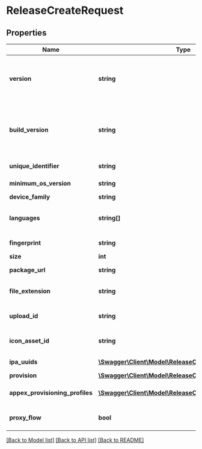 # ReleaseCreateRequest

## Properties
Name | Type | Description | Notes
------------ | ------------- | ------------- | -------------
**version** | **string** | The release&#39;s version.&lt;br&gt; For iOS: CFBundleVersion from info.plist.&lt;br&gt; For Android: android:versionCode from AppManifest.xml. | [optional] 
**build_version** | **string** | The release&#39;s short version.&lt;br&gt; For iOS: CFBundleShortVersionString from info.plist.&lt;br&gt; For Android: android:versionName from AppManifest.xml. | [optional] 
**unique_identifier** | **string** | The identifier of the app&#39;s bundle. | [optional] 
**minimum_os_version** | **string** | The release&#39;s minimum required operating system. | [optional] 
**device_family** | **string** | The release&#39;s device family. | [optional] 
**languages** | **string[]** | The languages supported by the release. Limited to 510 characters in a serialized array. | [optional] 
**fingerprint** | **string** | MD5 checksum of the release binary. | 
**size** | **int** | The release&#39;s size in bytes. | 
**package_url** | **string** | The URL to the release&#39;s binary. | [optional] 
**file_extension** | **string** | The file extension of the asset. Does not include the initial period. | [optional] 
**upload_id** | **string** | The upload id associated with the release, to map to the releases upload table. | 
**icon_asset_id** | **string** | The assetId associated with the icon uploaded to app center file upload service. | [optional] 
**ipa_uuids** | [**\Swagger\Client\Model\ReleaseCreateRequestIpaUuids[]**](ReleaseCreateRequestIpaUuids.md) | A list of UUIDs for architectures for an iOS app. | [optional] 
**provision** | [**\Swagger\Client\Model\ReleaseCreateRequestProvision**](ReleaseCreateRequestProvision.md) |  | [optional] 
**appex_provisioning_profiles** | [**\Swagger\Client\Model\ReleaseCreateRequestProvision[]**](ReleaseCreateRequestProvision.md) | iOS app extension provisioning profiles included in the release. | [optional] 
**proxy_flow** | **bool** | If true this release was uploaded to the AKS upload proxy | [optional] 

[[Back to Model list]](../README.md#documentation-for-models) [[Back to API list]](../README.md#documentation-for-api-endpoints) [[Back to README]](../README.md)


